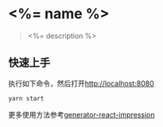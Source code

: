 # <%= name %>

> <%= description %>

## 快速上手

执行如下命令，然后打开[http://localhost:8080](http://localhost:8080)

```bash
yarn start
```

更多使用方法参考[generator-react-impression](https://github.com/NewDadaFE/generator/tree/master/packages/generator-react-impression)
